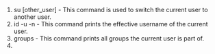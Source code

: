 1. su [other_user] - This command is used to switch the current user to another user.
2. id -u -n - This command prints the effective username of the current user.
3. groups - This command prints all groups the current user is part of.
4.  
